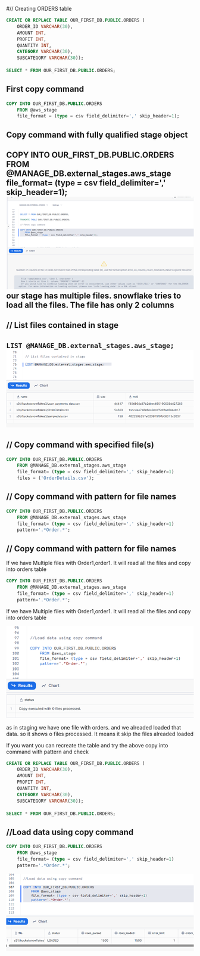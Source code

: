 #// Creating ORDERS table
```sql
CREATE OR REPLACE TABLE OUR_FIRST_DB.PUBLIC.ORDERS (
    ORDER_ID VARCHAR(30),
    AMOUNT INT,
    PROFIT INT,
    QUANTITY INT,
    CATEGORY VARCHAR(30),
    SUBCATEGORY VARCHAR(30));
    
SELECT * FROM OUR_FIRST_DB.PUBLIC.ORDERS;
```

## First copy command
```sql
COPY INTO OUR_FIRST_DB.PUBLIC.ORDERS
    FROM @aws_stage
    file_format = (type = csv field_delimiter=',' skip_header=1);

```
## Copy command with fully qualified stage object

COPY INTO OUR_FIRST_DB.PUBLIC.ORDERS
    FROM @MANAGE_DB.external_stages.aws_stage
    file_format= (type = csv field_delimiter=',' skip_header=1);
![alt text](image-22.png)
our stage has multiple files. snowflake tries to load all the files.
The file has only 2 columns
-
## // List files contained in stage
`LIST @MANAGE_DB.external_stages.aws_stage;`   
![alt text](image-23.png)
-
## // Copy command with specified file(s)

```sql
COPY INTO OUR_FIRST_DB.PUBLIC.ORDERS
    FROM @MANAGE_DB.external_stages.aws_stage
    file_format= (type = csv field_delimiter=',' skip_header=1)
    files = ('OrderDetails.csv');
```
## // Copy command with pattern for file names
```sql
COPY INTO OUR_FIRST_DB.PUBLIC.ORDERS
    FROM @MANAGE_DB.external_stages.aws_stage
    file_format= (type = csv field_delimiter=',' skip_header=1)
    pattern='.*Order.*';
```

## // Copy command with pattern for file names
If we have Multiple files with Order1,order1. It will read all the files and copy into orders table
```sql
COPY INTO OUR_FIRST_DB.PUBLIC.ORDERS
    FROM @MANAGE_DB.external_stages.aws_stage
    file_format= (type = csv field_delimiter=',' skip_header=1)
    pattern='.*Order.*';
```
If we have Multiple files with Order1,order1. It will read all the files and copy into orders table

![alt text](image-24.png)

as in staging we have one file with orders. and we alreaded loaded that data. so it shows o files processed. It means it skip the files alreaded loaded


If you  want you can recreate the table and try the above copy into command with pattern and check
```sql
CREATE OR REPLACE TABLE OUR_FIRST_DB.PUBLIC.ORDERS (
    ORDER_ID VARCHAR(30),
    AMOUNT INT,
    PROFIT INT,
    QUANTITY INT,
    CATEGORY VARCHAR(30),
    SUBCATEGORY VARCHAR(30));
    
SELECT * FROM OUR_FIRST_DB.PUBLIC.ORDERS;
```
## //Load data using copy command
```sql
COPY INTO OUR_FIRST_DB.PUBLIC.ORDERS
    FROM @aws_stage
    file_format= (type = csv field_delimiter=',' skip_header=1)
    pattern='.*Order.*';
```
    
![alt text](image-25.png)

